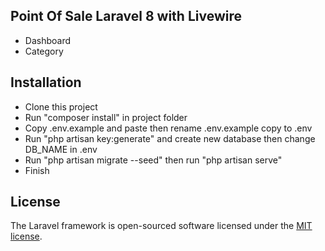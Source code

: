 ## Point Of Sale Laravel 8 with Livewire

- Dashboard
- Category

## Installation

- Clone this project
- Run "composer install" in project folder
- Copy .env.example and paste then rename .env.example copy to .env
- Run "php artisan key:generate" and create new database then change DB_NAME in .env
- Run "php artisan migrate --seed" then run "php artisan serve"
- Finish

## License

The Laravel framework is open-sourced software licensed under the [MIT license](https://opensource.org/licenses/MIT).
